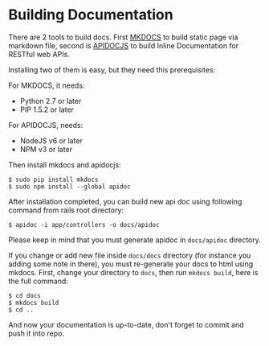 # Building Documentation

There are 2 tools to build docs. First [MKDOCS](http://www.mkdocs.org/) to build static page via markdown file, second is [APIDOCJS](http://apidocjs.com/) to build Inline Documentation for RESTful web APIs.

Installing two of them is easy, but they need this prerequisites:

For MKDOCS, it needs:

* Python 2.7 or later
* PIP 1.5.2 or later

For APIDOCJS, needs:

* NodeJS v6 or later
* NPM v3 or later

Then install mkdocs and apidocjs:

```
$ sudo pip install mkdocs
$ sudo npm install --global apidoc
```

After installation completed, you can build new api doc using following command from rails root directory:

```
$ apidoc -i app/controllers -o docs/apidoc
```

Please keep in mind that you must generate apidoc in `docs/apidoc` directory.

If you change or add new file inside `docs/docs` directory (for instance you adding some note in there), you must re-generate your docs to html using mkdocs. First, change your directory to `docs`, then run `mkdocs build`, here is the full command:

```
$ cd docs
$ mkdocs build
$ cd ..
```

And now your documentation is up-to-date, don't forget to commit and push it into repo.